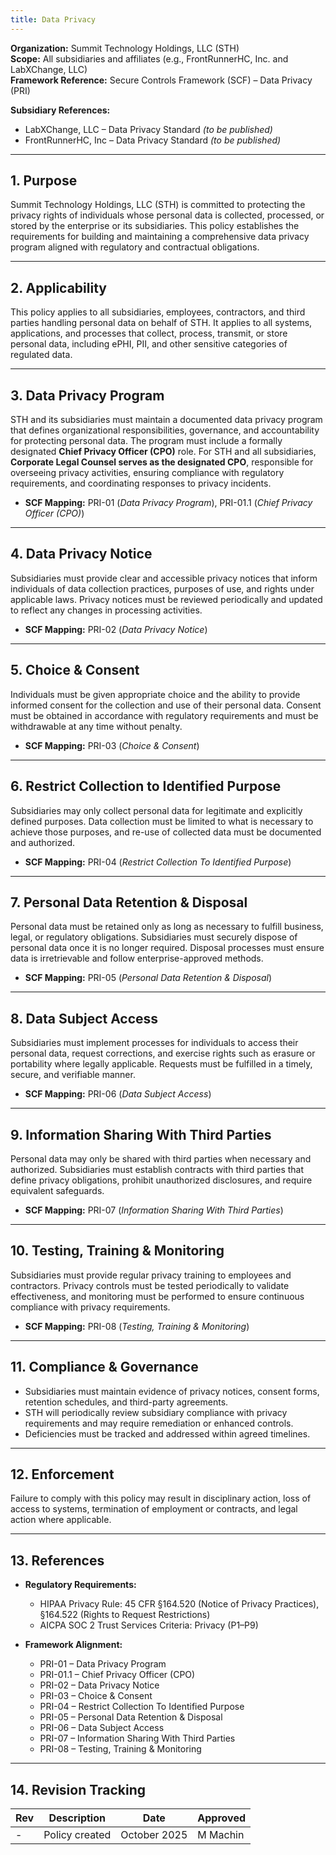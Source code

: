 ```yaml
---
title: Data Privacy
---
```


**Organization:** Summit Technology Holdings, LLC (STH)  
**Scope:** All subsidiaries and affiliates (e.g., FrontRunnerHC, Inc. and LabXChange, LLC)  
**Framework Reference:** Secure Controls Framework (SCF) – Data Privacy (PRI)

**Subsidiary References:**  

- LabXChange, LLC – Data Privacy Standard *(to be published)*  
- FrontRunnerHC, Inc – Data Privacy Standard *(to be published)*  

---

## 1. Purpose

Summit Technology Holdings, LLC (STH) is committed to protecting the privacy rights of individuals whose personal data is collected, processed, or stored by the enterprise or its subsidiaries. This policy establishes the requirements for building and maintaining a comprehensive data privacy program aligned with regulatory and contractual obligations.  

---

## 2. Applicability

This policy applies to all subsidiaries, employees, contractors, and third parties handling personal data on behalf of STH. It applies to all systems, applications, and processes that collect, process, transmit, or store personal data, including ePHI, PII, and other sensitive categories of regulated data.  

---

## 3. Data Privacy Program

STH and its subsidiaries must maintain a documented data privacy program that defines organizational responsibilities, governance, and accountability for protecting personal data. The program must include a formally designated **Chief Privacy Officer (CPO)** role. For STH and all subsidiaries, **Corporate Legal Counsel serves as the designated CPO**, responsible for overseeing privacy activities, ensuring compliance with regulatory requirements, and coordinating responses to privacy incidents.  

- **SCF Mapping:** PRI-01 (*Data Privacy Program*), PRI-01.1 (*Chief Privacy Officer (CPO)*)  

---

## 4. Data Privacy Notice

Subsidiaries must provide clear and accessible privacy notices that inform individuals of data collection practices, purposes of use, and rights under applicable laws. Privacy notices must be reviewed periodically and updated to reflect any changes in processing activities.  

- **SCF Mapping:** PRI-02 (*Data Privacy Notice*)  

---

## 5. Choice & Consent

Individuals must be given appropriate choice and the ability to provide informed consent for the collection and use of their personal data. Consent must be obtained in accordance with regulatory requirements and must be withdrawable at any time without penalty.  

- **SCF Mapping:** PRI-03 (*Choice & Consent*)  

---

## 6. Restrict Collection to Identified Purpose

Subsidiaries may only collect personal data for legitimate and explicitly defined purposes. Data collection must be limited to what is necessary to achieve those purposes, and re-use of collected data must be documented and authorized.  

- **SCF Mapping:** PRI-04 (*Restrict Collection To Identified Purpose*)  

---

## 7. Personal Data Retention & Disposal

Personal data must be retained only as long as necessary to fulfill business, legal, or regulatory obligations. Subsidiaries must securely dispose of personal data once it is no longer required. Disposal processes must ensure data is irretrievable and follow enterprise-approved methods.  

- **SCF Mapping:** PRI-05 (*Personal Data Retention & Disposal*)  

---

## 8. Data Subject Access

Subsidiaries must implement processes for individuals to access their personal data, request corrections, and exercise rights such as erasure or portability where legally applicable. Requests must be fulfilled in a timely, secure, and verifiable manner.  

- **SCF Mapping:** PRI-06 (*Data Subject Access*)  

---

## 9. Information Sharing With Third Parties

Personal data may only be shared with third parties when necessary and authorized. Subsidiaries must establish contracts with third parties that define privacy obligations, prohibit unauthorized disclosures, and require equivalent safeguards.  

- **SCF Mapping:** PRI-07 (*Information Sharing With Third Parties*)  

---

## 10. Testing, Training & Monitoring

Subsidiaries must provide regular privacy training to employees and contractors. Privacy controls must be tested periodically to validate effectiveness, and monitoring must be performed to ensure continuous compliance with privacy requirements.  

- **SCF Mapping:** PRI-08 (*Testing, Training & Monitoring*)  

---

## 11. Compliance & Governance

- Subsidiaries must maintain evidence of privacy notices, consent forms, retention schedules, and third-party agreements.  
- STH will periodically review subsidiary compliance with privacy requirements and may require remediation or enhanced controls.  
- Deficiencies must be tracked and addressed within agreed timelines.  

---

## 12. Enforcement

Failure to comply with this policy may result in disciplinary action, loss of access to systems, termination of employment or contracts, and legal action where applicable.  

---

## 13. References

- **Regulatory Requirements:**  
  - HIPAA Privacy Rule: 45 CFR §164.520 (Notice of Privacy Practices), §164.522 (Rights to Request Restrictions)  
  - AICPA SOC 2 Trust Services Criteria: Privacy (P1–P9)  

- **Framework Alignment:**  
  - PRI-01 – Data Privacy Program  
  - PRI-01.1 – Chief Privacy Officer (CPO)  
  - PRI-02 – Data Privacy Notice  
  - PRI-03 – Choice & Consent  
  - PRI-04 – Restrict Collection To Identified Purpose  
  - PRI-05 – Personal Data Retention & Disposal  
  - PRI-06 – Data Subject Access  
  - PRI-07 – Information Sharing With Third Parties  
  - PRI-08 – Testing, Training & Monitoring  

---

## 14. Revision Tracking

| Rev | Description   | Date         | Approved |
| --- | ------------- | ------------ | -------- |
| -   | Policy created | October 2025 | M Machin |

